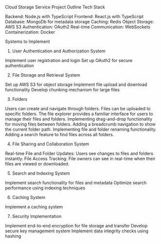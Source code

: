 Cloud Storage Service Project Outline
Tech Stack

Backend: Node.js with TypeScript
Frontend: React.js with TypeScript
Database: MongoDb for metadata storage
Caching: Redis
Object Storage: AWS S3
Authentication: OAuth2
Real-time Communication: WebSockets
Containerization: Docker

Systems to Implement

1. User Authentication and Authorization System

Implement user registration and login
Set up OAuth2 for secure authentication

2. File Storage and Retrieval System

Set up AWS S3 for object storage
Implement file upload and download functionality
Develop chunking mechanism for large files

3. Folders

Users can create and navigate through folders.
Files can be uploaded to specific folders.
The file explorer provides a familiar interface for users to manage their files and folders.
Implementing drag-and-drop functionality for moving files between folders.
Adding a breadcrumb navigation to show the current folder path.
Implementing file and folder renaming functionality.
Adding a search feature to find files across all folders.

4. File Sharing and Collaboration System

Real-time File and Folder Updates: Users see changes to files and folders instantly.
File Access Tracking: File owners can see in real-time when their files are viewed or downloaded.

5. Search and Indexing System

Implement search functionality for files and metadata
Optimize search performance using indexing techniques

6. Caching System

Implement a caching system

7. Security Implementation

Implement end-to-end encryption for file storage and transfer
Develop secure key management system
Implement data integrity checks using hashing

